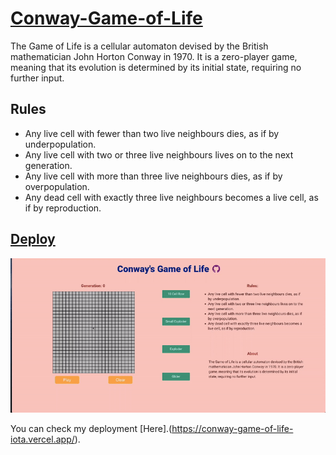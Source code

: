 # [Conway-Game-of-Life](https://conway-game-of-life-iota.vercel.app/)

The Game of Life is a cellular automaton devised by the British mathematician John Horton Conway in 1970. It is a zero-player game, meaning that its evolution is determined by its initial state, requiring no further input.

## Rules

- Any live cell with fewer than two live neighbours dies, as if by underpopulation.
- Any live cell with two or three live neighbours lives on to the next generation.
- Any live cell with more than three live neighbours dies, as if by overpopulation.
- Any dead cell with exactly three live neighbours becomes a live cell, as if by reproduction.

## [Deploy](https://conway-game-of-life-iota.vercel.app/)

![conway game App](conway-demo.gif)

You can check my deployment [Here].(https://conway-game-of-life-iota.vercel.app/).
